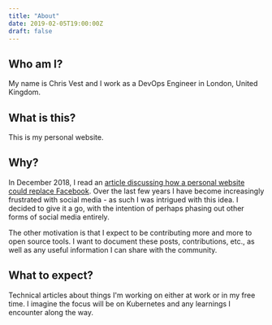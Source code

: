 ```yaml
---
title: "About"
date: 2019-02-05T19:00:00Z
draft: false
---
```


## Who am I?

My name is Chris Vest and I work as a DevOps Engineer in London, United Kingdom.

## What is this?

This is my personal website.

## Why?

In December 2018, I read an [article discussing how a personal website could replace Facebook](https://motherboard.vice.com/en_us/article/vbanny/we-should-replace-facebook-with-personal-websites). Over the last few years I have become increasingly frustrated with social media - as such I was intrigued with this idea. I decided to give it a go, with the intention of perhaps phasing out other forms of social media entirely.

The other motivation is that I expect to be contributing more and more to open source tools. I want to document these posts, contributions, etc., as well as any useful information I can share with the community.

## What to expect?

Technical articles about things I'm working on either at work or in my free time. I imagine the focus will be on Kubernetes and any learnings I encounter along the way.